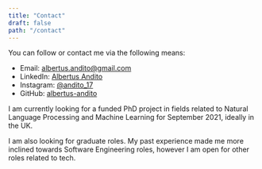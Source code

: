 ```yaml
---
title: "Contact"
draft: false
path: "/contact"
---
```


You can follow or contact me via the following means:
- Email: [albertus.andito@gmail.com](mailto:albertus.andito@gmail.com)
- LinkedIn: [Albertus Andito](https://www.linkedin.com/in/albertus-andito/)
- Instagram: [@andito_17](https://www.instagram.com/andito_17/)
- GitHub: [albertus-andito](https://github.com/albertus-andito)

I am currently looking for a funded PhD project in fields related to Natural Language Processing and Machine Learning for 
September 2021, ideally in the UK.

I am also looking for graduate roles. My past experience made me more inclined towards Software Engineering roles, however I am 
open for other roles related to tech.
